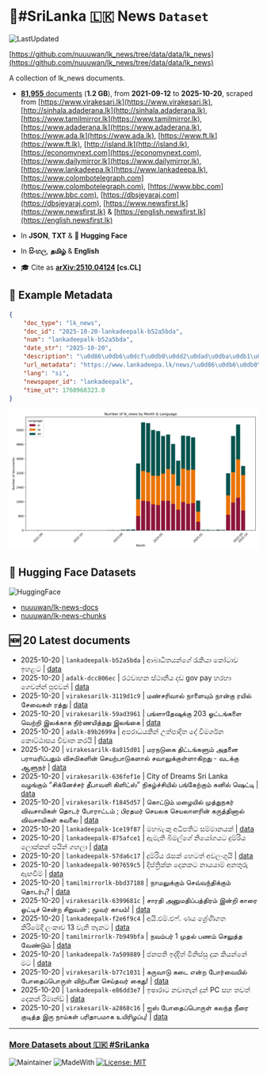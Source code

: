 # 📄#SriLanka 🇱🇰 News `Dataset`

![LastUpdated](https://img.shields.io/badge/last_updated-2025--10--20_20:18:11-green)

[https://github.com/nuuuwan/lk_news/tree/data/data/lk_news](https://github.com/nuuuwan/lk_news/tree/data/data/lk_news)

A collection of lk_news documents.

- [**81,955** documents](https://github.com/nuuuwan/lk_news/tree/data/data/lk_news) (**1.2 GB**), from **2021-09-12** to **2025-10-20**, scraped from [https://www.virakesari.lk](https://www.virakesari.lk), [http://sinhala.adaderana.lk](http://sinhala.adaderana.lk), [https://www.tamilmirror.lk](https://www.tamilmirror.lk), [https://www.adaderana.lk](https://www.adaderana.lk), [https://www.ada.lk](https://www.ada.lk), [https://www.ft.lk](https://www.ft.lk), [http://island.lk](http://island.lk), [https://economynext.com](https://economynext.com), [https://www.dailymirror.lk](https://www.dailymirror.lk), [https://www.lankadeepa.lk](https://www.lankadeepa.lk), [https://www.colombotelegraph.com](https://www.colombotelegraph.com), [https://www.bbc.com](https://www.bbc.com), [https://dbsjeyaraj.com](https://dbsjeyaraj.com), [https://www.newsfirst.lk](https://www.newsfirst.lk) & [https://english.newsfirst.lk](https://english.newsfirst.lk)

- In **JSON**, **TXT** & **🤗 Hugging Face**

- In **සිංහල**, **தமிழ்** & **English**

- 🎓 Cite as **[arXiv:2510.04124](https://arxiv.org/abs/2510.04124) [cs.CL]**

## 📝 Example Metadata

```json
{
    "doc_type": "lk_news",
    "doc_id": "2025-10-20-lankadeepalk-b52a5bda",
    "num": "lankadeepalk-b52a5bda",
    "date_str": "2025-10-20",
    "description": "\u0d86\u0db6\u0dcf\u0db0\u0dd2\u0dad\u0dba\u0db1\u0dca\u0d9c\u0dd9\u0dca \u0dbb\u0dd0\u0d9a\u0dd2\u0dba\u0dcf \u0d9a\u0ddd\u0da7\u0dcf\u0dc0 \u0d89\u0dc4\u0dc5\u0da7",
    "url_metadata": "https://www.lankadeepa.lk/news/\u0d86\u0db6\u0db0\u0dad\u0dba\u0db1\u0d9c-\u0dbb\u0d9a\u0dba-\u0d9a\u0da7\u0dc0-\u0d89\u0dc4\u0dc5\u0da7/101-681694",
    "lang": "si",
    "newspaper_id": "lankadeepalk",
    "time_ut": 1760968323.0
}
```

![Chart](https://raw.githubusercontent.com/nuuuwan/lk_news/refs/heads/data/data/lk_news/docs_by_month_and_lang.png)

## 🤗 Hugging Face Datasets

![HuggingFace](https://img.shields.io/badge/-HuggingFace-FDEE21?style=for-the-badge&logo=HuggingFace)

- [nuuuwan/lk-news-docs](https://huggingface.co/datasets/nuuuwan/lk-news-docs)
- [nuuuwan/lk-news-chunks](https://huggingface.co/datasets/nuuuwan/lk-news-chunks)

## 🆕 20 Latest documents

- 2025-10-20 | `lankadeepalk-b52a5bda` | ආබාධිතයන්ගේ රැකියා කෝටාව ඉහළට | [data](https://github.com/nuuuwan/lk_news/tree/data/data/lk_news/2020s/2025/2025-10-20-lankadeepalk-b52a5bda)
- 2025-10-20 | `adalk-dcc806ec` | රථවාහන ස්ථානීය දඩ gov pay හරහා ගෙවන්න් පුළුවන් | [data](https://github.com/nuuuwan/lk_news/tree/data/data/lk_news/2020s/2025/2025-10-20-adalk-dcc806ec)
- 2025-10-20 | `virakesarilk-3119d1c9` | மண்சரிவால் நாளையும் நான்கு ரயில் சேவைகள் ரத்து | [data](https://github.com/nuuuwan/lk_news/tree/data/data/lk_news/2020s/2025/2025-10-20-virakesarilk-3119d1c9)
- 2025-10-20 | `virakesarilk-59ad3961` | பங்ளாதேஷுக்கு 203 ஓட்டங்களை வெற்றி இலக்காக நிர்ணயித்தது இலங்கை | [data](https://github.com/nuuuwan/lk_news/tree/data/data/lk_news/2020s/2025/2025-10-20-virakesarilk-59ad3961)
- 2025-10-20 | `adalk-89b2699a` | අපරාධයකින් උත්පාදිත දේ විමර්ශන කොට්ඨාසය විවෘත කරයි | [data](https://github.com/nuuuwan/lk_news/tree/data/data/lk_news/2020s/2025/2025-10-20-adalk-89b2699a)
- 2025-10-20 | `virakesarilk-8a015d01` | மரநடுகை திட்டங்களும் அதனை பராமரிப்பதும் விசமிகளின் செயற்பாடுகளால் சவாலுக்குள்ளாகிறது - வடக்கு ஆளுநர் | [data](https://github.com/nuuuwan/lk_news/tree/data/data/lk_news/2020s/2025/2025-10-20-virakesarilk-8a015d01)
- 2025-10-20 | `virakesarilk-636fef1e` | City of Dreams Sri Lanka வழங்கும் “சிக்னேச்சர் தீபாவளி கிளிட்ஸ்” நிகழ்ச்சியில் பங்கேற்கும் சுனில் ஷெட்டி | [data](https://github.com/nuuuwan/lk_news/tree/data/data/lk_news/2020s/2025/2025-10-20-virakesarilk-636fef1e)
- 2025-10-20 | `virakesarilk-f1845d57` | கொட்டும் மழையில் முத்துநகர் விவசாயிகள் தொடர் போராட்டம் ; பிரதமர் செயலக செயலாளரின் கருத்தினால் விவசாயிகள் கவலை | [data](https://github.com/nuuuwan/lk_news/tree/data/data/lk_news/2020s/2025/2025-10-20-virakesarilk-f1845d57)
- 2025-10-20 | `lankadeepalk-1ce19f87` | මහබැංකු අධිපතිට සම්මානයක් | [data](https://github.com/nuuuwan/lk_news/tree/data/data/lk_news/2020s/2025/2025-10-20-lankadeepalk-1ce19f87)
- 2025-10-20 | `lankadeepalk-875afce1` | ඇමැති  බිමල්ගේ නියෝගයට දුම්රිය ලොක්කන් පයින් ගහලා | [data](https://github.com/nuuuwan/lk_news/tree/data/data/lk_news/2020s/2025/2025-10-20-lankadeepalk-875afce1)
- 2025-10-20 | `lankadeepalk-57da6c17` | දුම්රිය රැසක් හෙටත් අවලංගුයි | [data](https://github.com/nuuuwan/lk_news/tree/data/data/lk_news/2020s/2025/2025-10-20-lankadeepalk-57da6c17)
- 2025-10-20 | `lankadeepalk-907659c5` | දිස්ත්‍රික්ක දෙකකට නායයාම් අනතුරු ඇඟවීම් | [data](https://github.com/nuuuwan/lk_news/tree/data/data/lk_news/2020s/2025/2025-10-20-lankadeepalk-907659c5)
- 2025-10-20 | `tamilmirrorlk-bbd37188` | நாமலுக்கும் செவ்வந்திக்கும் தொடர்பு? | [data](https://github.com/nuuuwan/lk_news/tree/data/data/lk_news/2020s/2025/2025-10-20-tamilmirrorlk-bbd37188)
- 2025-10-20 | `virakesarilk-6399681c` | சாரதி அனுமதிப்பத்திரம் இன்றி காரை ஓட்டிச் சென்ற சிறுவன் ;  மூவர் காயம்! | [data](https://github.com/nuuuwan/lk_news/tree/data/data/lk_news/2020s/2025/2025-10-20-virakesarilk-6399681c)
- 2025-10-20 | `lankadeepalk-f2e6f9c4` | අයි.එම්.එෆ්. ණය ශ්‍රේණිගත කිරිමේදී ලංකාව 13 වැනි තැනට | [data](https://github.com/nuuuwan/lk_news/tree/data/data/lk_news/2020s/2025/2025-10-20-lankadeepalk-f2e6f9c4)
- 2025-10-20 | `tamilmirrorlk-7b949bfa` | நவம்பர் 1 முதல் பணம் செலுத்த வேண்டும் | [data](https://github.com/nuuuwan/lk_news/tree/data/data/lk_news/2020s/2025/2025-10-20-tamilmirrorlk-7b949bfa)
- 2025-10-20 | `lankadeepalk-7a509889` | ජනපති ඉද්දිත් මිනිස්සු දුක කියන්නේ මට | [data](https://github.com/nuuuwan/lk_news/tree/data/data/lk_news/2020s/2025/2025-10-20-lankadeepalk-7a509889)
- 2025-10-20 | `virakesarilk-b77c1031` | கருவாடு கடை என்ற போர்வையில் போதைப்பொருள் விற்பனை செய்தவர் கைது! | [data](https://github.com/nuuuwan/lk_news/tree/data/data/lk_news/2020s/2025/2025-10-20-virakesarilk-b77c1031)
- 2025-10-20 | `lankadeepalk-e86dd3e7` | ඉෂාරාට නවාතැන් දුන් PC සහ තවත් දෙකක් රිමාන්ඩ් | [data](https://github.com/nuuuwan/lk_news/tree/data/data/lk_news/2020s/2025/2025-10-20-lankadeepalk-e86dd3e7)
- 2025-10-20 | `virakesarilk-a2868c16` | ஐஸ் போதைப்பொருள் கலந்த நீரை குடித்த இரு நாய்கள் பரிதாபமாக உயிரிழப்பு! | [data](https://github.com/nuuuwan/lk_news/tree/data/data/lk_news/2020s/2025/2025-10-20-virakesarilk-a2868c16)

---

### [More Datasets about 🇱🇰 #SriLanka](https://github.com/nuuuwan/lk_datasets)

![Maintainer](https://img.shields.io/badge/maintainer-nuuuwan-red)
![MadeWith](https://img.shields.io/badge/made_with-python-blue)
[![License: MIT](https://img.shields.io/badge/License-MIT-yellow.svg)](https://opensource.org/licenses/MIT)
